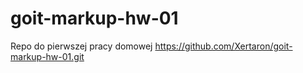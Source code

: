 # goit-markup-hw-01
Repo do pierwszej pracy domowej
https://github.com/Xertaron/goit-markup-hw-01.git
